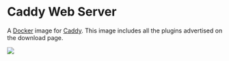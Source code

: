 # Caddy Web Server

A [Docker](http://docker.com) image for [Caddy](http://caddyserver.com). This image includes all the plugins advertised on the download page.

[![](https://images.microbadger.com/badges/image/cmer/caddy.svg)](https://microbadger.com/images/cmer/caddy "Get your own image badge on microbadger.com")
